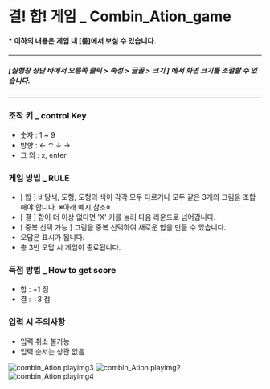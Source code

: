 # 결! 합! 게임 _ Combin_Ation_game  
#### * 이하의 내용은 게임 내 [룰]에서 보실 수 있습니다. 
-------
##### [실행창 상단 바에서 오른쪽 클릭 > 속성 > 글꼴 > 크기 ] 에서 화면 크기를 조절할 수 있습니다.
-------
### 조작 키 _ control Key
  + 숫자 :  1 ~ 9 
  + 방향 :  ← ↑ ↓ → 
  + 그 외 :  x, enter


### 게임 방법 _ RULE

- [ 합 ] 바탕색, 도형, 도형의 색이 각각 모두 다르거나 모두 같은 3개의 그림을 조합 해야 합니다. ※아래 예시 참조※
- [ 결 ] 합이 더 이상 없다면 'X' 키를 눌러 다음 라운드로 넘어갑니다.
- [ 중복 선택 가능 ] 그림을 중복 선택하여 새로운 합을 만들 수 있습니다.
- 오답은 표시가 됩니다.
- 총 3번 오답 시 게임이 종료됩니다.

### 득점 방법 _ How to get score
- 합 : +1 점
- 결 : +3 점

### 입력 시 주의사항
- 입력 취소 불가능
- 입력 순서는 상관 없음

![combin_Ation playimg3](https://user-images.githubusercontent.com/64065652/117988267-36b0c780-b376-11eb-94f3-173b70881aa2.jpg)
![combin_Ation playimg2](https://user-images.githubusercontent.com/64065652/117988272-387a8b00-b376-11eb-8064-1b96744acf72.jpg)
![combin_Ation playimg4](https://user-images.githubusercontent.com/64065652/117988278-39abb800-b376-11eb-8af0-a9740f93b87c.jpg)
